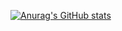 [![Anurag's GitHub stats](https://github-readme-stats.vercel.app/api?username=HIROMU522)](https://github.com/anuraghazra/github-readme-stats)
